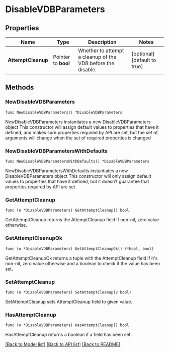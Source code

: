 # DisableVDBParameters

## Properties

Name | Type | Description | Notes
------------ | ------------- | ------------- | -------------
**AttemptCleanup** | Pointer to **bool** | Whether to attempt a cleanup of the VDB before the disable. | [optional] [default to true]

## Methods

### NewDisableVDBParameters

`func NewDisableVDBParameters() *DisableVDBParameters`

NewDisableVDBParameters instantiates a new DisableVDBParameters object
This constructor will assign default values to properties that have it defined,
and makes sure properties required by API are set, but the set of arguments
will change when the set of required properties is changed

### NewDisableVDBParametersWithDefaults

`func NewDisableVDBParametersWithDefaults() *DisableVDBParameters`

NewDisableVDBParametersWithDefaults instantiates a new DisableVDBParameters object
This constructor will only assign default values to properties that have it defined,
but it doesn't guarantee that properties required by API are set

### GetAttemptCleanup

`func (o *DisableVDBParameters) GetAttemptCleanup() bool`

GetAttemptCleanup returns the AttemptCleanup field if non-nil, zero value otherwise.

### GetAttemptCleanupOk

`func (o *DisableVDBParameters) GetAttemptCleanupOk() (*bool, bool)`

GetAttemptCleanupOk returns a tuple with the AttemptCleanup field if it's non-nil, zero value otherwise
and a boolean to check if the value has been set.

### SetAttemptCleanup

`func (o *DisableVDBParameters) SetAttemptCleanup(v bool)`

SetAttemptCleanup sets AttemptCleanup field to given value.

### HasAttemptCleanup

`func (o *DisableVDBParameters) HasAttemptCleanup() bool`

HasAttemptCleanup returns a boolean if a field has been set.


[[Back to Model list]](../README.md#documentation-for-models) [[Back to API list]](../README.md#documentation-for-api-endpoints) [[Back to README]](../README.md)


